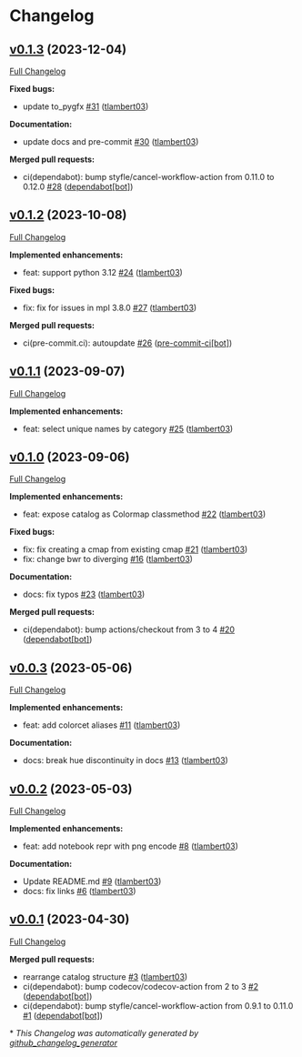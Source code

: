 # Changelog

## [v0.1.3](https://github.com/tlambert03/cmap/tree/v0.1.3) (2023-12-04)

[Full Changelog](https://github.com/tlambert03/cmap/compare/v0.1.2...v0.1.3)

**Fixed bugs:**

- update to\_pygfx [\#31](https://github.com/tlambert03/cmap/pull/31) ([tlambert03](https://github.com/tlambert03))

**Documentation:**

- update docs and pre-commit [\#30](https://github.com/tlambert03/cmap/pull/30) ([tlambert03](https://github.com/tlambert03))

**Merged pull requests:**

- ci\(dependabot\): bump styfle/cancel-workflow-action from 0.11.0 to 0.12.0 [\#28](https://github.com/tlambert03/cmap/pull/28) ([dependabot[bot]](https://github.com/apps/dependabot))

## [v0.1.2](https://github.com/tlambert03/cmap/tree/v0.1.2) (2023-10-08)

[Full Changelog](https://github.com/tlambert03/cmap/compare/v0.1.1...v0.1.2)

**Implemented enhancements:**

- feat: support python 3.12 [\#24](https://github.com/tlambert03/cmap/pull/24) ([tlambert03](https://github.com/tlambert03))

**Fixed bugs:**

- fix: fix for issues in mpl 3.8.0 [\#27](https://github.com/tlambert03/cmap/pull/27) ([tlambert03](https://github.com/tlambert03))

**Merged pull requests:**

- ci\(pre-commit.ci\): autoupdate [\#26](https://github.com/tlambert03/cmap/pull/26) ([pre-commit-ci[bot]](https://github.com/apps/pre-commit-ci))

## [v0.1.1](https://github.com/tlambert03/cmap/tree/v0.1.1) (2023-09-07)

[Full Changelog](https://github.com/tlambert03/cmap/compare/v0.1.0...v0.1.1)

**Implemented enhancements:**

- feat: select unique names by category [\#25](https://github.com/tlambert03/cmap/pull/25) ([tlambert03](https://github.com/tlambert03))

## [v0.1.0](https://github.com/tlambert03/cmap/tree/v0.1.0) (2023-09-06)

[Full Changelog](https://github.com/tlambert03/cmap/compare/v0.0.3...v0.1.0)

**Implemented enhancements:**

- feat: expose catalog as Colormap classmethod [\#22](https://github.com/tlambert03/cmap/pull/22) ([tlambert03](https://github.com/tlambert03))

**Fixed bugs:**

- fix: fix creating a cmap from existing cmap [\#21](https://github.com/tlambert03/cmap/pull/21) ([tlambert03](https://github.com/tlambert03))
- fix: change bwr to diverging [\#16](https://github.com/tlambert03/cmap/pull/16) ([tlambert03](https://github.com/tlambert03))

**Documentation:**

- docs: fix typos [\#23](https://github.com/tlambert03/cmap/pull/23) ([tlambert03](https://github.com/tlambert03))

**Merged pull requests:**

- ci\(dependabot\): bump actions/checkout from 3 to 4 [\#20](https://github.com/tlambert03/cmap/pull/20) ([dependabot[bot]](https://github.com/apps/dependabot))

## [v0.0.3](https://github.com/tlambert03/cmap/tree/v0.0.3) (2023-05-06)

[Full Changelog](https://github.com/tlambert03/cmap/compare/v0.0.2...v0.0.3)

**Implemented enhancements:**

- feat: add colorcet aliases [\#11](https://github.com/tlambert03/cmap/pull/11) ([tlambert03](https://github.com/tlambert03))

**Documentation:**

- docs: break hue discontinuity in docs [\#13](https://github.com/tlambert03/cmap/pull/13) ([tlambert03](https://github.com/tlambert03))

## [v0.0.2](https://github.com/tlambert03/cmap/tree/v0.0.2) (2023-05-03)

[Full Changelog](https://github.com/tlambert03/cmap/compare/v0.0.1...v0.0.2)

**Implemented enhancements:**

- feat: add notebook repr with png encode [\#8](https://github.com/tlambert03/cmap/pull/8) ([tlambert03](https://github.com/tlambert03))

**Documentation:**

- Update README.md [\#9](https://github.com/tlambert03/cmap/pull/9) ([tlambert03](https://github.com/tlambert03))
- docs: fix links [\#6](https://github.com/tlambert03/cmap/pull/6) ([tlambert03](https://github.com/tlambert03))

## [v0.0.1](https://github.com/tlambert03/cmap/tree/v0.0.1) (2023-04-30)

[Full Changelog](https://github.com/tlambert03/cmap/compare/7d88f0329eb3b52faf0a63ae1ce207fe86455426...v0.0.1)

**Merged pull requests:**

- rearrange catalog structure [\#3](https://github.com/tlambert03/cmap/pull/3) ([tlambert03](https://github.com/tlambert03))
- ci\(dependabot\): bump codecov/codecov-action from 2 to 3 [\#2](https://github.com/tlambert03/cmap/pull/2) ([dependabot[bot]](https://github.com/apps/dependabot))
- ci\(dependabot\): bump styfle/cancel-workflow-action from 0.9.1 to 0.11.0 [\#1](https://github.com/tlambert03/cmap/pull/1) ([dependabot[bot]](https://github.com/apps/dependabot))



\* *This Changelog was automatically generated by [github_changelog_generator](https://github.com/github-changelog-generator/github-changelog-generator)*
